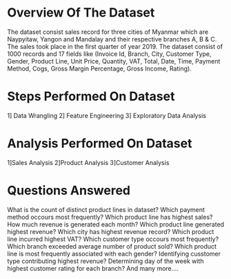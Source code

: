 # Overview Of The Dataset
The dataset consist sales record for three cities of Myanmar which are Naypyitaw, Yangon and Mandalay and their respective branches A, B & C. The sales took place in the first quarter of year 2019. The dataset consist of 1000 records and 17 fields like (Invoice Id, Branch, City, Customer Type, Gender, Product Line, Unit Price, Quantity, VAT, Total, Date, Time, Payment Method, Cogs, Gross Margin Percentage, Gross Income, Rating).

# Steps Performed On Dataset
1] Data Wrangling
2] Feature Engineering
3] Exploratory Data Analysis
# Analysis Performed On Dataset
1]Sales Analysis
2]Product Analysis
3]Customer Analysis
# Questions Answered
What is the count of distinct product lines in dataset?
Which payment method occours most frequently?
Which product line has highest sales?
How much revenue is generated each month?
Which product line generated highest revenue?
Which city has highest revenue record?
Which product line incurred highest VAT?
Which customer type occours most frequently?
Which branch exceeded average number of product sold?
Which product line is most frequently associated with each gender?
Identifying cusstomer type contributing highest revenue?
Determining day of the week with highest customer rating for each branch?
And many more....
